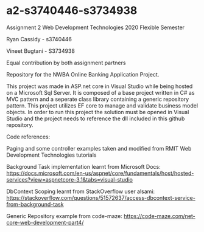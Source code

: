 # a2-s3740446-s3734938
Assignment 2 Web Development Technologies 2020 Flexible Semester

Ryan Cassidy - s3740446

Vineet Bugtani - S3734938

Equal contribution by both assignment partners

Repository for the NWBA Online Banking Application Project.

This project was made in ASP.net core in Visual Studio while being hosted on a Microsoft Sql Server.
It is composed of a base project written in C# as MVC pattern and a seperate class library containing a generic repository pattern.
This project utilizes EF core to manage and validate business model objects.
In order to run this project the solution must be opened in Visual Studio and the project needs to reference the dll included in this github repository.

Code references: 

Paging and some controller examples taken and modified from RMIT Web Development Technologies tutorials

Background Task implementation learnt from Microsoft Docs:
https://docs.microsoft.com/en-us/aspnet/core/fundamentals/host/hosted-services?view=aspnetcore-3.1&tabs=visual-studio

DbContext Scoping learnt from StackOverflow user alsami:
https://stackoverflow.com/questions/51572637/access-dbcontext-service-from-background-task

Generic Repository example from code-maze:
https://code-maze.com/net-core-web-development-part4/
